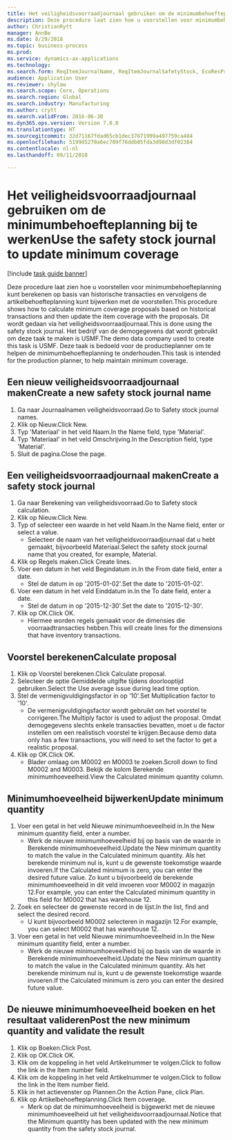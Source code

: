 ```yaml
--- 
title: Het veiligheidsvoorraadjournaal gebruiken om de minimumbehoefteplanning bij te werken
description: Deze procedure laat zien hoe u voorstellen voor minimumbehoefteplanning kunt berekenen op basis van historische transacties en vervolgens de artikelbehoefteplanning kunt bijwerken met de voorstellen.
author: ChristianRytt
manager: AnnBe
ms.date: 8/29/2018
ms.topic: business-process
ms.prod: 
ms.service: dynamics-ax-applications
ms.technology: 
ms.search.form: ReqItemJournalName, ReqItemJournalSafetyStock, EcoResProductInformationDialog, EcoResProductDetailsExtended, ReqItemTable
audience: Application User
ms.reviewer: shylaw
ms.search.scope: Core, Operations
ms.search.region: Global
ms.search.industry: Manufacturing
ms.author: crytt
ms.search.validFrom: 2016-06-30
ms.dyn365.ops.version: Version 7.0.0
ms.translationtype: HT
ms.sourcegitcommit: 32d71167fdad65cb1dec37671999a497759ca484
ms.openlocfilehash: 5199d5270a6ec709f76ddb05fda3d98d3df02384
ms.contentlocale: nl-nl
ms.lasthandoff: 09/11/2018

---
```

# <a name="use-the-safety-stock-journal-to-update-minimum-coverage"></a><span data-ttu-id="e1ad2-103">Het veiligheidsvoorraadjournaal gebruiken om de minimumbehoefteplanning bij te werken</span><span class="sxs-lookup"><span data-stu-id="e1ad2-103">Use the safety stock journal to update minimum coverage</span></span>

[!include [task guide banner](../../includes/task-guide-banner.md)]

<span data-ttu-id="e1ad2-104">Deze procedure laat zien hoe u voorstellen voor minimumbehoefteplanning kunt berekenen op basis van historische transacties en vervolgens de artikelbehoefteplanning kunt bijwerken met de voorstellen.</span><span class="sxs-lookup"><span data-stu-id="e1ad2-104">This procedure shows how to calculate minimum coverage proposals based on historical transactions and then update the item coverage with the proposals.</span></span> <span data-ttu-id="e1ad2-105">Dit wordt gedaan via het veiligheidsvoorraadjournaal.</span><span class="sxs-lookup"><span data-stu-id="e1ad2-105">This is done using the safety stock journal.</span></span> <span data-ttu-id="e1ad2-106">Het bedrijf van de demogegevens dat wordt gebruikt om deze taak te maken is USMF.</span><span class="sxs-lookup"><span data-stu-id="e1ad2-106">The demo data company used to create this task is USMF.</span></span> <span data-ttu-id="e1ad2-107">Deze taak is bedoeld voor de productieplanner om te helpen de minimumbehoefteplanning te onderhouden.</span><span class="sxs-lookup"><span data-stu-id="e1ad2-107">This task is intended for the production planner, to help maintain minimum coverage.</span></span>


## <a name="create-a-new-safety-stock-journal-name"></a><span data-ttu-id="e1ad2-108">Een nieuw veiligheidsvoorraadjournaal maken</span><span class="sxs-lookup"><span data-stu-id="e1ad2-108">Create a new safety stock journal name</span></span>
1. <span data-ttu-id="e1ad2-109">Ga naar Journaalnamen veiligheidsvoorraad.</span><span class="sxs-lookup"><span data-stu-id="e1ad2-109">Go to Safety stock journal names.</span></span>
2. <span data-ttu-id="e1ad2-110">Klik op Nieuw.</span><span class="sxs-lookup"><span data-stu-id="e1ad2-110">Click New.</span></span>
3. <span data-ttu-id="e1ad2-111">Typ 'Materiaal' in het veld Naam.</span><span class="sxs-lookup"><span data-stu-id="e1ad2-111">In the Name field, type 'Material'.</span></span>
4. <span data-ttu-id="e1ad2-112">Typ 'Materiaal' in het veld Omschrijving.</span><span class="sxs-lookup"><span data-stu-id="e1ad2-112">In the Description field, type 'Material'.</span></span>
5. <span data-ttu-id="e1ad2-113">Sluit de pagina.</span><span class="sxs-lookup"><span data-stu-id="e1ad2-113">Close the page.</span></span>

## <a name="create-a-safety-stock-journal"></a><span data-ttu-id="e1ad2-114">Een veiligheidsvoorraadjournaal maken</span><span class="sxs-lookup"><span data-stu-id="e1ad2-114">Create a safety stock journal</span></span>
1. <span data-ttu-id="e1ad2-115">Ga naar Berekening van veiligheidsvoorraad.</span><span class="sxs-lookup"><span data-stu-id="e1ad2-115">Go to Safety stock calculation.</span></span>
2. <span data-ttu-id="e1ad2-116">Klik op Nieuw.</span><span class="sxs-lookup"><span data-stu-id="e1ad2-116">Click New.</span></span>
3. <span data-ttu-id="e1ad2-117">Typ of selecteer een waarde in het veld Naam.</span><span class="sxs-lookup"><span data-stu-id="e1ad2-117">In the Name field, enter or select a value.</span></span>
    * <span data-ttu-id="e1ad2-118">Selecteer de naam van het veiligheidsvoorraadjournaal dat u hebt gemaakt, bijvoorbeeld Materiaal.</span><span class="sxs-lookup"><span data-stu-id="e1ad2-118">Select the safety stock journal name that you created, for example, Material.</span></span>  
4. <span data-ttu-id="e1ad2-119">Klik op Regels maken.</span><span class="sxs-lookup"><span data-stu-id="e1ad2-119">Click Create lines.</span></span>
5. <span data-ttu-id="e1ad2-120">Voer een datum in het veld Begindatum in.</span><span class="sxs-lookup"><span data-stu-id="e1ad2-120">In the From date field, enter a date.</span></span>
    * <span data-ttu-id="e1ad2-121">Stel de datum in op '2015-01-02'.</span><span class="sxs-lookup"><span data-stu-id="e1ad2-121">Set the date to '2015-01-02'.</span></span>  
6. <span data-ttu-id="e1ad2-122">Voer een datum in het veld Einddatum in.</span><span class="sxs-lookup"><span data-stu-id="e1ad2-122">In the To date field, enter a date.</span></span>
    * <span data-ttu-id="e1ad2-123">Stel de datum in op '2015-12-30'.</span><span class="sxs-lookup"><span data-stu-id="e1ad2-123">Set the date to '2015-12-30'.</span></span>  
7. <span data-ttu-id="e1ad2-124">Klik op OK.</span><span class="sxs-lookup"><span data-stu-id="e1ad2-124">Click OK.</span></span>
    * <span data-ttu-id="e1ad2-125">Hiermee worden regels gemaakt voor de dimensies die voorraadtransacties hebben.</span><span class="sxs-lookup"><span data-stu-id="e1ad2-125">This will create lines for the dimensions that have inventory transactions.</span></span>  

## <a name="calculate-proposal"></a><span data-ttu-id="e1ad2-126">Voorstel berekenen</span><span class="sxs-lookup"><span data-stu-id="e1ad2-126">Calculate proposal</span></span>
1. <span data-ttu-id="e1ad2-127">Klik op Voorstel berekenen.</span><span class="sxs-lookup"><span data-stu-id="e1ad2-127">Click Calculate proposal.</span></span>
2. <span data-ttu-id="e1ad2-128">Selecteer de optie Gemiddelde uitgifte tijdens doorlooptijd gebruiken.</span><span class="sxs-lookup"><span data-stu-id="e1ad2-128">Select the Use average issue during lead time option.</span></span>
3. <span data-ttu-id="e1ad2-129">Stel de vermenigvuldigingsfactor in op '10'.</span><span class="sxs-lookup"><span data-stu-id="e1ad2-129">Set Multiplication factor to '10'.</span></span>
    * <span data-ttu-id="e1ad2-130">De vermenigvuldigingsfactor wordt gebruikt om het voorstel te corrigeren.</span><span class="sxs-lookup"><span data-stu-id="e1ad2-130">The Multiply factor is used to adjust the proposal.</span></span> <span data-ttu-id="e1ad2-131">Omdat demogegevens slechts enkele transacties bevatten, moet u de factor instellen om een realistisch voorstel te krijgen.</span><span class="sxs-lookup"><span data-stu-id="e1ad2-131">Because demo data only has a few transactions, you will need to set the factor to get a realistic proposal.</span></span>  
4. <span data-ttu-id="e1ad2-132">Klik op OK.</span><span class="sxs-lookup"><span data-stu-id="e1ad2-132">Click OK.</span></span>
    * <span data-ttu-id="e1ad2-133">Blader omlaag om M0002 en M0003 te zoeken.</span><span class="sxs-lookup"><span data-stu-id="e1ad2-133">Scroll down to find M0002 and M0003.</span></span> <span data-ttu-id="e1ad2-134">Bekijk de kolom Berekende minimumhoeveelheid.</span><span class="sxs-lookup"><span data-stu-id="e1ad2-134">View the Calculated minimum quantity column.</span></span>   

## <a name="update-minimum-quantity"></a><span data-ttu-id="e1ad2-135">Minimumhoeveelheid bijwerken</span><span class="sxs-lookup"><span data-stu-id="e1ad2-135">Update minimum quantity</span></span>
1. <span data-ttu-id="e1ad2-136">Voer een getal in het veld Nieuwe minimumhoeveelheid in.</span><span class="sxs-lookup"><span data-stu-id="e1ad2-136">In the New minimum quantity field, enter a number.</span></span>
    * <span data-ttu-id="e1ad2-137">Werk de nieuwe minimumhoeveelheid bij op basis van de waarde in Berekende minimumhoeveelheid.</span><span class="sxs-lookup"><span data-stu-id="e1ad2-137">Update the New minimum quantity to match the value in the Calculated minimum quantity.</span></span> <span data-ttu-id="e1ad2-138">Als het berekende minimum nul is, kunt u de gewenste toekomstige waarde invoeren.</span><span class="sxs-lookup"><span data-stu-id="e1ad2-138">If the Calculated minimum is zero,  you can enter the desired future value.</span></span> <span data-ttu-id="e1ad2-139">Zo kunt u bijvoorbeeld de berekende minimumhoeveelheid in dit veld invoeren voor M0002 in magazijn 12.</span><span class="sxs-lookup"><span data-stu-id="e1ad2-139">For example, you can enter the Calculated minimum quantity in this field for M0002 that has warehouse 12.</span></span>  
2. <span data-ttu-id="e1ad2-140">Zoek en selecteer de gewenste record in de lijst.</span><span class="sxs-lookup"><span data-stu-id="e1ad2-140">In the list, find and select the desired record.</span></span>
    * <span data-ttu-id="e1ad2-141">U kunt bijvoorbeeld M0002 selecteren in magazijn 12.</span><span class="sxs-lookup"><span data-stu-id="e1ad2-141">For example, you can select M0002 that has warehouse 12.</span></span>  
3. <span data-ttu-id="e1ad2-142">Voer een getal in het veld Nieuwe minimumhoeveelheid in.</span><span class="sxs-lookup"><span data-stu-id="e1ad2-142">In the New minimum quantity field, enter a number.</span></span>
    * <span data-ttu-id="e1ad2-143">Werk de nieuwe minimumhoeveelheid bij op basis van de waarde in Berekende minimumhoeveelheid.</span><span class="sxs-lookup"><span data-stu-id="e1ad2-143">Update the New minimum quantity to match the value in the Calculated minimum quantity.</span></span> <span data-ttu-id="e1ad2-144">Als het berekende minimum nul is, kunt u de gewenste toekomstige waarde invoeren.</span><span class="sxs-lookup"><span data-stu-id="e1ad2-144">If the Calculated minimum is zero you can enter the desired future value.</span></span>  

## <a name="post-the-new-minimum-quantity-and-validate-the-result"></a><span data-ttu-id="e1ad2-145">De nieuwe minimumhoeveelheid boeken en het resultaat valideren</span><span class="sxs-lookup"><span data-stu-id="e1ad2-145">Post the new minimum quantity and validate the result</span></span>
1. <span data-ttu-id="e1ad2-146">Klik op Boeken.</span><span class="sxs-lookup"><span data-stu-id="e1ad2-146">Click Post.</span></span>
2. <span data-ttu-id="e1ad2-147">Klik op OK.</span><span class="sxs-lookup"><span data-stu-id="e1ad2-147">Click OK.</span></span>
3. <span data-ttu-id="e1ad2-148">Klik om de koppeling in het veld Artikelnummer te volgen.</span><span class="sxs-lookup"><span data-stu-id="e1ad2-148">Click to follow the link in the Item number field.</span></span>
4. <span data-ttu-id="e1ad2-149">Klik om de koppeling in het veld Artikelnummer te volgen.</span><span class="sxs-lookup"><span data-stu-id="e1ad2-149">Click to follow the link in the Item number field.</span></span>
5. <span data-ttu-id="e1ad2-150">Klik in het actievenster op Plannen.</span><span class="sxs-lookup"><span data-stu-id="e1ad2-150">On the Action Pane, click Plan.</span></span>
6. <span data-ttu-id="e1ad2-151">Klik op Artikelbehoefteplanning.</span><span class="sxs-lookup"><span data-stu-id="e1ad2-151">Click Item coverage.</span></span>
    * <span data-ttu-id="e1ad2-152">Merk op dat de minimumhoeveelheid is bijgewerkt met de nieuwe minimumhoeveelheid uit het veiligheidsvoorraadjournaal.</span><span class="sxs-lookup"><span data-stu-id="e1ad2-152">Notice that the Minimum quantity has been updated with the new minimum quantity from the safety stock journal.</span></span>  


